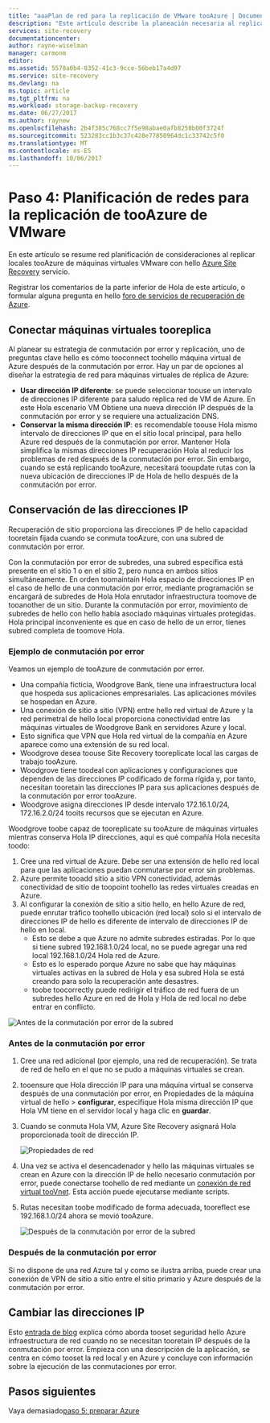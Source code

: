 ```yaml
---
title: "aaaPlan de red para la replicación de VMware tooAzure | Documentos de Microsoft"
description: "Este artículo describe la planeación necesaria al replicar máquinas virtuales VMware tooAzure de una red"
services: site-recovery
documentationcenter: 
author: rayne-wiselman
manager: carmonm
editor: 
ms.assetid: 5578a0b4-0352-41c3-9cce-56beb17a4d97
ms.service: site-recovery
ms.devlang: na
ms.topic: article
ms.tgt_pltfrm: na
ms.workload: storage-backup-recovery
ms.date: 06/27/2017
ms.author: raynew
ms.openlocfilehash: 2b4f385c768cc7f5e98abae0afb8258b00f3724f
ms.sourcegitcommit: 523283cc1b3c37c428e77850964dc1c33742c5f0
ms.translationtype: MT
ms.contentlocale: es-ES
ms.lasthandoff: 10/06/2017
---
```

# <a name="step-4-plan-networking-for-vmware-tooazure-replication"></a>Paso 4: Planificación de redes para la replicación de tooAzure de VMware

En este artículo se resume red planificación de consideraciones al replicar locales tooAzure de máquinas virtuales VMware con hello [Azure Site Recovery](site-recovery-overview.md) servicio.

Registrar los comentarios de la parte inferior de Hola de este artículo, o formular alguna pregunta en hello [foro de servicios de recuperación de Azure](https://social.msdn.microsoft.com/forums/azure/home?forum=hypervrecovmgr).


## <a name="connect-tooreplica-vms"></a>Conectar máquinas virtuales tooreplica

Al planear su estrategia de conmutación por error y replicación, uno de preguntas clave hello es cómo tooconnect toohello máquina virtual de Azure después de la conmutación por error. Hay un par de opciones al diseñar la estrategia de red para máquinas virtuales de réplica de Azure:

- **Usar dirección IP diferente**: se puede seleccionar toouse un intervalo de direcciones IP diferente para saludo replica red de VM de Azure. En este Hola escenario VM Obtiene una nueva dirección IP después de la conmutación por error y se requiere una actualización DNS.
- **Conservar la misma dirección IP**: es recomendable toouse Hola mismo intervalo de direcciones IP que en el sitio local principal, para hello Azure red después de la conmutación por error. Mantener Hola simplifica la mismas direcciones IP recuperación Hola al reducir los problemas de red después de la conmutación por error. Sin embargo, cuando se está replicando tooAzure, necesitará tooupdate rutas con la nueva ubicación de direcciones IP de Hola de hello después de la conmutación por error. 


## <a name="retain-ip-addresses"></a>Conservación de las direcciones IP

Recuperación de sitio proporciona las direcciones IP de hello capacidad tooretain fijada cuando se conmuta tooAzure, con una subred de conmutación por error.

Con la conmutación por error de subredes, una subred específica está presente en el sitio 1 o en el sitio 2, pero nunca en ambos sitios simultáneamente. En orden toomaintain Hola espacio de direcciones IP en el caso de hello de una conmutación por error, mediante programación se encargará de subredes de Hola Hola enrutador infraestructura toomove de tooanother de un sitio. Durante la conmutación por error, movimiento de subredes de hello con hello había asociado máquinas virtuales protegidas. Hola principal inconveniente es que en caso de hello de un error, tienes subred completa de toomove Hola.


### <a name="failover-example"></a>Ejemplo de conmutación por error

Veamos un ejemplo de tooAzure de conmutación por error.

- Una compañía ficticia, Woodgrove Bank, tiene una infraestructura local que hospeda sus aplicaciones empresariales. Las aplicaciones móviles se hospedan en Azure.
- Una conexión de sitio a sitio (VPN) entre hello red virtual de Azure y la red perimetral de hello local proporciona conectividad entre las máquinas virtuales de Woodgrove Bank en servidores Azure y local.
- Esto significa que VPN que Hola red virtual de la compañía en Azure aparece como una extensión de su red local.
- Woodgrove desea toouse Site Recovery tooreplicate local las cargas de trabajo tooAzure.
 - Woodgrove tiene toodeal con aplicaciones y configuraciones que dependen de las direcciones IP codificado de forma rígida y, por tanto, necesitan tooretain las direcciones IP para sus aplicaciones después de la conmutación por error tooAzure.
 - Woodgrove asigna direcciones IP desde intervalo 172.16.1.0/24, 172.16.2.0/24 tooits recursos que se ejecutan en Azure.


Woodgrove toobe capaz de tooreplicate su tooAzure de máquinas virtuales mientras conserva Hola IP direcciones, aquí es qué compañía Hola necesita toodo:

1. Cree una red virtual de Azure. Debe ser una extensión de hello red local para que las aplicaciones puedan conmutarse por error sin problemas.
2. Azure permite tooadd sitio a sitio VPN conectividad, además conectividad de sitio de toopoint toohello las redes virtuales creadas en Azure.
3. Al configurar la conexión de sitio a sitio hello, en hello Azure de red, puede enrutar tráfico toohello ubicación (red local) solo si el intervalo de direcciones IP de hello es diferente de intervalo de direcciones IP de hello en local.
    - Esto se debe a que Azure no admite subredes estiradas. Por lo que si tiene subred 192.168.1.0/24 local, no se puede agregar una red local 192.168.1.0/24 Hola red de Azure.
    - Esto es lo esperado porque Azure no sabe que hay máquinas virtuales activas en la subred de Hola y esa subred Hola se está creando para solo la recuperación ante desastres.
    - toobe toocorrectly puede redirigir el tráfico de red fuera de un subredes hello Azure en red de Hola y Hola de red local no debe entrar en conflicto.

![Antes de la conmutación por error de la subred](./media/site-recovery-network-design/network-design7.png)

### <a name="before-failover"></a>Antes de la conmutación por error

1. Cree una red adicional (por ejemplo, una red de recuperación). Se trata de red de hello en el que no se pudo a máquinas virtuales se crean.
2. tooensure que Hola dirección IP para una máquina virtual se conserva después de una conmutación por error, en Propiedades de la máquina virtual de hello > **configurar**, especifique Hola misma dirección IP que Hola VM tiene en el servidor local y haga clic en **guardar**.
3. Cuando se conmuta Hola VM, Azure Site Recovery asignará Hola proporcionada tooit de dirección IP.

    ![Propiedades de red](./media/site-recovery-network-design/network-design8.png)

4. Una vez se activa el desencadenador y hello las máquinas virtuales se crean en Azure con la dirección IP de hello necesario conmutación por error, puede conectarse toohello de red mediante un [conexión de red virtual tooVnet](../vpn-gateway/virtual-networks-configure-vnet-to-vnet-connection.md). Esta acción puede ejecutarse mediante scripts.
5. Rutas necesitan toobe modificado de forma adecuada, tooreflect ese 192.168.1.0/24 ahora se movió tooAzure.

    ![Después de la conmutación por error de la subred](./media/site-recovery-network-design/network-design9.png)

### <a name="after-failover"></a>Después de la conmutación por error

Si no dispone de una red Azure tal y como se ilustra arriba, puede crear una conexión de VPN de sitio a sitio entre el sitio primario y Azure después de la conmutación por error.

## <a name="change-ip-addresses"></a>Cambiar las direcciones IP

Esto [entrada de blog](http://azure.microsoft.com/blog/2014/09/04/networking-infrastructure-setup-for-microsoft-azure-as-a-disaster-recovery-site/) explica cómo aborda tooset seguridad hello Azure infraestructura de red cuando no se necesitan tooretain IP después de la conmutación por error. Empieza con una descripción de la aplicación, se centra en cómo tooset la red local y en Azure y concluye con información sobre la ejecución de las conmutaciones por error.  

## <a name="next-steps"></a>Pasos siguientes

Vaya demasiado[paso 5: preparar Azure](vmware-walkthrough-prepare-azure.md)
